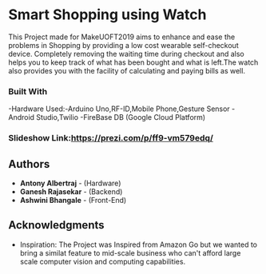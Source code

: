 # Smart Shopping using Watch

This Project made for MakeUOFT2019 aims to enhance and ease the problems in Shopping by providing a low cost wearable self-checkout device. Completely removing the waiting time during checkout and also helps you to keep track of what has been bought and what is left.The watch also provides you with the facility of calculating and paying bills as well.

### Built With

-Hardware Used:-Arduino Uno,RF-ID,Mobile Phone,Gesture Sensor
-Android Studio,Twilio
-FireBase DB (Google Cloud Platform)

### Slideshow Link:https://prezi.com/p/ff9-vm579edq/

## Authors

* **Antony Albertraj** - (Hardware)
* **Ganesh Rajasekar** - (Backend)
* **Ashwini Bhangale** - (Front-End)

## Acknowledgments

* Inspiration: The Project was Inspired from Amazon Go but we wanted to bring a similat feature to mid-scale business who can't afford large scale computer vision and computing capabilities.
